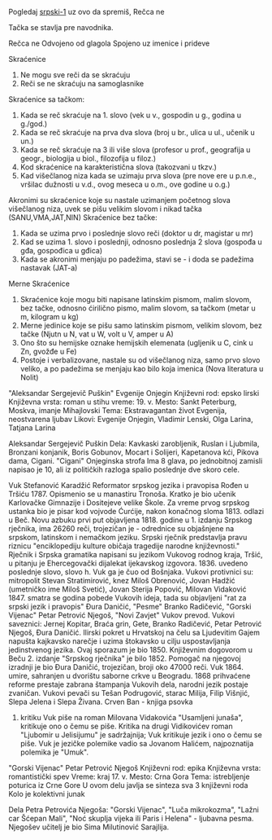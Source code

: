 Pogledaj [srpski-1](../srpski-1/srpski-1_ALL.txt) uz ovo da spremiš, Rečca ne

Tačka se stavlja pre navodnika.

Rečca ne
Odvojeno od glagola
Spojeno uz imenice i prideve

Skraćenice
1. Ne mogu sve reči da se skraćuju
2. Reči se ne skraćuju na samoglasnike

Skraćenice sa tačkom:
1. Kada se reč skraćuje na 1. slovo (vek u v., gospodin u g., godina u g./god.)
2. Kada se reč skraćuje na prva dva slova (broj u br., ulica u ul., učenik u un.)
3. Kada se reč skraćuje na 3 ili više slova (profesor u prof., geografija u geogr., biologija u biol., filozofija u filoz.)
4. Kod skraćenice na karakteristična slova (takozvani u tkzv.)
5. Kad višečlanog niza kada se uzimaju prva slova (pre nove ere u p.n.e., vršilac dužnosti u v.d., ovog meseca u o.m., ove godine u o.g.)

Akronimi su skraćenice koje su nastale uzimanjem početnog slova višečlanog niza, uvek se pišu velikim slovom i nikad tačka (SANU,VMA,JAT,NIN)
Skraćenice bez tačke:
1. Kada se uzima prvo i poslednje slovo reči (doktor u dr, magistar u mr)
2. Kad se uzima 1. slovo i poslednji, odnosno poslednja 2 slova (gospođa u gđa, gospođica u gđica)
3. Kada se akronimi menjaju po padežima, stavi se - i doda se padežima nastavak (JAT-a)

Merne Skraćenice
1. Skraćenice koje mogu biti napisane latinskim pismom, malim slovom, bez tačke, odnosno ćirilično pismo, malim slovom, sa tačkom (metar u m, kilogram u kg)
2. Merne jedinice koje se pišu samo latinskim pismom, velikim slovom, bez tačke (Njutn u N, vat u W, volt u V, amper u A)
3. Ono što su hemijske oznake hemijskih elemenata (ugljenik u C, cink u Zn, gvožđe u Fe)
4. Postoje i verbalizovane, nastale su od višečlanog niza, samo prvo slovo veliko, a po padežima se menjaju kao bilo koja imenica (Nova literatura u Nolit)

"Aleksandar Sergejevič Puškin" Evgenije Onjegin
Književni rod: epsko lirski
Književna vrsta: roman u stihu
vreme: 19. v.
Mesto: Sankt Peterburg, Moskva, imanje Mihajlovski
Tema: Ekstravagantan život Evgenija, neostvarena ljubav
Likovi: Evgenije Onjegin, Vladimir Lenski, Olga Larina, Tatjana Larina

Aleksandar Sergejevič Puškin
Dela: Kavkaski zarobljenik, Ruslan i Ljubmila, Bronzani konjanik, Boris Gobunov, Mocart i Solijeri, Kapetanova kći, Pikova dama, Cigani.
"Cigani"
Onjeginska strofa
Ima 8 glava, po jednobitnoj zamisli napisao je 10, ali iz političkih razloga spalio poslednje dve skoro cele.

Vuk Stefanović Karadžić
Reformator srpskog jezika i pravopisa
Rođen u Tršiću 1787.
Opismenio se u manastiru Tronoša. Kratko je bio učenik Karlovačke Gimnazije i Dositejeve velike Škole.
Za vreme prvog srpskog ustanka bio je pisar kod vojvode Ćurćije, nakon konačnog sloma 1813. odlazi u Beč.
Novu azbuku prvi put objavljena 1818. godine u 1. izdanju Srpskog rječnika, ima 26260 reči, trojezičan je - odrednice su objašnjene na srpskom, latinskom i nemačkom jeziku.
Srpski rječnik predstavlja pravu riznicu "enciklopediju kulture običaja tragedije narodne književnosti."
Rječnik i Srpska gramatika napisani su jezikom Vukovog rodnog kraja, Tršić, u pitanju je Ehercegovački dijalekat ijekavskog izgovora.
1836. uvedeno poslednje slovo, slovo h. Vuk ga je čuo od Bošnjaka.
Vukovi protivnici su:
mitropolit Stevan Stratimirović, knez Miloš Obrenović, Jovan Hadžić (umetničko ime Miloš Svetić), Jovan Sterija Popović, Milovan Vidaković
1847. smatra se godina pobede Vukovih ideja, 
tada su objavljeni "rat za srpski jezik i pravopis" Đura Daničić, "Pesme" Branko Radičević, "Gorski Vijenac" Petar Petrović Njegoš, "Novi Zavjet" Vukov prevod.
Vukovi saveznici: Jernej Kopitar, Braća grin, Gete, Branko Radičević, Petar Petrović Njegoš, Đura Daničić.
Ilirski pokret u Hrvatskoj na čelu sa Ljudevitim Gajem napušta kajkavsko narečje i uzima štokavsko u cilju uspostavljanja jedinstvenog jezika.
Ovaj sporazum je bio 1850. 
Književnim dogovorom u Beču 2. izdanje "Srpskog rječnika" je bilo 1852.
Pomogač na njegovoj izradnji je bio Đura Daničić, trojezičan, broji oko 47000 reči.
Vuk 1864. umire, sahranjen u dvorištu saborne crkve u Beogradu. 
1868 prihvaćene reforme prestaje zabrana štampanja Vukovih dela, narodni jezik postaje zvaničan.
Vukovi pevači su Tešan Podrugović, starac Milija, Filip Višnjić, Slepa Jelena i Slepa Živana.
Crven Ban - knjiga psovka
1. kritiku Vuk piše na roman Milovana Vidakovića "Usamljeni junaša", kritikuje ono o čemu se piše.
Kritika na drugi Vidikovićev roman "Ljubomir u Jelisijumu" je sadržajnija; Vuk kritikuje jezik i ono o čemu se piše.
Vuk je jezičke polemike vadio sa Jovanom Halićem, najpoznatija polemika je "Umuk".

"Gorski Vijenac" Petar Petrović Njegoš
Književni rod: epika
Književna vrsta: romantistički spev
Vreme: kraj 17. v.
Mesto: Crna Gora
Tema: istrebljenje poturica iz Crne Gore
U ovom delu javlja se sinteza sva 3 književni roda
Kolo je kolektivni junak

Dela Petra Petrovića Njegoša: "Gorski Vijenac", "Luča mikrokozma", "Lažni car Šćepan Mali", "Noć skuplja vijeka ili Paris i Helena" - ljubavna pesma.
Njegošev učitelj je bio Sima Milutinović Sarajlija.
